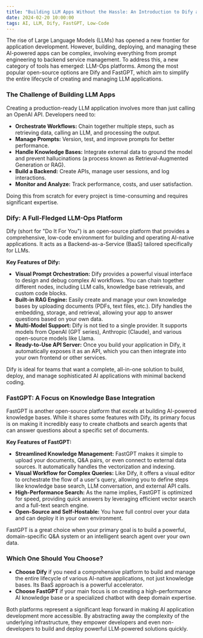 ```yaml
---
title: "Building LLM Apps Without the Hassle: An Introduction to Dify and FastGPT"
date: 2024-02-20 10:00:00
tags: AI, LLM, Dify, FastGPT, Low-Code
---
```


The rise of Large Language Models (LLMs) has opened a new frontier for application development. However, building, deploying, and managing these AI-powered apps can be complex, involving everything from prompt engineering to backend service management. To address this, a new category of tools has emerged: LLM-Ops platforms. Among the most popular open-source options are Dify and FastGPT, which aim to simplify the entire lifecycle of creating and managing LLM applications.

<!--more-->

### The Challenge of Building LLM Apps

Creating a production-ready LLM application involves more than just calling an OpenAI API. Developers need to:

*   **Orchestrate Workflows:** Chain together multiple steps, such as retrieving data, calling an LLM, and processing the output.
*   **Manage Prompts:** Version, test, and improve prompts for better performance.
*   **Handle Knowledge Bases:** Integrate external data to ground the model and prevent hallucinations (a process known as Retrieval-Augmented Generation or RAG).
*   **Build a Backend:** Create APIs, manage user sessions, and log interactions.
*   **Monitor and Analyze:** Track performance, costs, and user satisfaction.

Doing this from scratch for every project is time-consuming and requires significant expertise.

### Dify: A Full-Fledged LLM-Ops Platform

Dify (short for "Do It For You") is an open-source platform that provides a comprehensive, low-code environment for building and operating AI-native applications. It acts as a Backend-as-a-Service (BaaS) tailored specifically for LLMs.

**Key Features of Dify:**

*   **Visual Prompt Orchestration:** Dify provides a powerful visual interface to design and debug complex AI workflows. You can chain together different nodes, including LLM calls, knowledge base retrievals, and custom code blocks.
*   **Built-in RAG Engine:** Easily create and manage your own knowledge bases by uploading documents (PDFs, text files, etc.). Dify handles the embedding, storage, and retrieval, allowing your app to answer questions based on your own data.
*   **Multi-Model Support:** Dify is not tied to a single provider. It supports models from OpenAI (GPT series), Anthropic (Claude), and various open-source models like Llama.
*   **Ready-to-Use API Server:** Once you build your application in Dify, it automatically exposes it as an API, which you can then integrate into your own frontend or other services.

Dify is ideal for teams that want a complete, all-in-one solution to build, deploy, and manage sophisticated AI applications with minimal backend coding.

### FastGPT: A Focus on Knowledge Base Integration

FastGPT is another open-source platform that excels at building AI-powered knowledge bases. While it shares some features with Dify, its primary focus is on making it incredibly easy to create chatbots and search agents that can answer questions about a specific set of documents.

**Key Features of FastGPT:**

*   **Streamlined Knowledge Management:** FastGPT makes it simple to upload your documents, Q&A pairs, or even connect to external data sources. It automatically handles the vectorization and indexing.
*   **Visual Workflow for Complex Queries:** Like Dify, it offers a visual editor to orchestrate the flow of a user's query, allowing you to define steps like knowledge base search, LLM conversation, and external API calls.
*   **High-Performance Search:** As the name implies, FastGPT is optimized for speed, providing quick answers by leveraging efficient vector search and a full-text search engine.
*   **Open-Source and Self-Hostable:** You have full control over your data and can deploy it in your own environment.

FastGPT is a great choice when your primary goal is to build a powerful, domain-specific Q&A system or an intelligent search agent over your own data.

### Which One Should You Choose?

*   **Choose Dify** if you need a comprehensive platform to build and manage the entire lifecycle of various AI-native applications, not just knowledge bases. Its BaaS approach is a powerful accelerator.
*   **Choose FastGPT** if your main focus is on creating a high-performance AI knowledge base or a specialized chatbot with deep domain expertise.

Both platforms represent a significant leap forward in making AI application development more accessible. By abstracting away the complexity of the underlying infrastructure, they empower developers and even non-developers to build and deploy powerful LLM-powered solutions quickly.